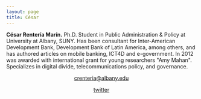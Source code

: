 ```yaml
---
layout: page
title: César
---
```

<!-- ACADEMICONS-->
<link rel="stylesheet" href="https://use.fontawesome.com/releases/v5.6.3/css/all.css" integrity="sha384-UHRtZLI+pbxtHCWp1t77Bi1L4ZtiqrqD80Kn4Z8NTSRyMA2Fd33n5dQ8lWUE00s/" crossorigin="anonymous">

**César Rentería Marín.** Ph.D. Student in Public Administration & Policy at University at Albany, SUNY. Has been consultant for Inter-American Development Bank, Development Bank of Latin America, among others, and has authored articles on mobile banking, ICT4D and e-government. In 2012 was awarded with international grant for young researchers "Amy Mahan". Specializes in digital divide, telecommunications policy, and governance.

<center>
<i class="fas fa-at"></i><a href = "mailto: crenteria@albany.edu">crenteria@albany.edu</a>

<i class="fa fa-t"></i><a href = "https://twitter.com/crenteriama">twitter</a>
</center>

<!--stackedit_data:
eyJoaXN0b3J5IjpbMTAxODE0NzU4NiwtMjAyMDkxNjQ5NSwtMT
k0ODA4NTY2NCwxNzM5NTE0MzEyLC0xNzY1MTg4MDUxLC0yMDIw
OTE2NDk1LC0xODAxNTEzODQ4LC0xMjk1MDgyOTQ2XX0=
-->